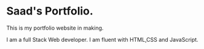 # Saad's Portfolio.

This is my portfolio website in making.

I am a full Stack Web developer. I am fluent with HTML,CSS and JavaScript.
